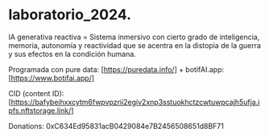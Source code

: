 # laboratorio_2024.

IA generativa reactiva = Sistema inmersivo con cierto grado de inteligencia, memoria, autonomía y reactividad que se acentra en la distopia de la guerra y sus efectos en la condición humana.

Programada con pure data: [https://puredata.info/]
+
botifAI.app: [https://www.botifai.app/]

CID (content ID): [https://bafybeihxxcytm6fwpvpzrii2egiv2xnp3sstuokhctzcwtuwpcajh5ufja.ipfs.nftstorage.link/]

Donations: 0xC634Ed95831acB0429084e7B2456508651d8BF71

